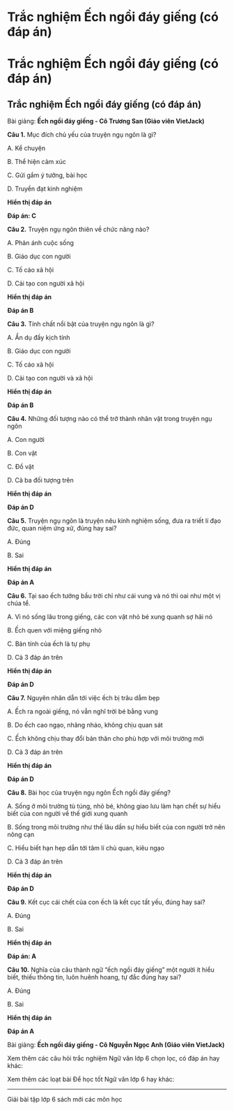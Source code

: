 # Trắc nghiệm Ếch ngồi đáy giếng (có đáp án)

# Trắc nghiệm Ếch ngồi đáy giếng (có đáp án)

## Trắc nghiệm Ếch ngồi đáy giếng (có đáp án)

Bài giảng: **Ếch ngồi đáy giếng - Cô Trương San (Giáo viên VietJack)**

**Câu 1.** Mục đích chủ yếu của truyện ngụ ngôn là gì?

A. Kể chuyện

B. Thể hiện cảm xúc

C. Gửi gắm ý tưởng, bài học

D. Truyền đạt kinh nghiệm

**Hiển thị đáp án**

**Đáp án: C**

**Câu 2.** Truyện ngụ ngôn thiên về chức năng nào?

A. Phản ánh cuộc sống

B. Giáo dục con người

C. Tố cáo xã hội

D. Cải tạo con người xã hội

**Hiển thị đáp án**

**Đáp án B**

**Câu 3.** Tính chất nổi bật của truyện ngụ ngôn là gì?

A. Ẩn dụ đầy kịch tính

B. Giáo dục con người

C. Tố cáo xã hội

D. Cải tạo con người và xã hội

**Hiển thị đáp án**

**Đáp án B**

**Câu 4.** Những đối tượng nào có thể trở thành nhân vật trong truyện ngụ ngôn

A. Con người

B. Con vật

C. Đồ vật

D. Cả ba đối tượng trên

**Hiển thị đáp án**

**Đáp án D**

**Câu 5.** Truyện ngụ ngôn là truyện nêu kinh nghiệm sống, đưa ra triết lí đạo đức, quan niệm ứng xử, đúng hay sai?

A. Đúng

B. Sai

**Hiển thị đáp án**

**Đáp án A**

**Câu 6.** Tại sao ếch tưởng bầu trời chỉ như cái vung và nó thì oai như một vị chúa tể.

A. Vì nó sống lâu trong giếng, các con vật nhỏ bé xung quanh sợ hãi nó

B. Ếch quen với miệng giếng nhỏ

C. Bản tính của ếch là tự phụ

D. Cả 3 đáp án trên

**Hiển thị đáp án**

**Đáp án D**

**Câu 7.** Nguyên nhân dẫn tới việc ếch bị trâu dẫm bẹp

A. Ếch ra ngoài giếng, nó vẫn nghĩ trời bé bằng vung

B. Do ếch cao ngạo, nhâng nháo, không chịu quan sát

C. Ếch không chịu thay đổi bản thân cho phù hợp với môi trường mới

D. Cả 3 đáp án trên

**Hiển thị đáp án**

**Đáp án D**

**Câu 8.** Bài học của truyện ngụ ngôn Ếch ngồi đáy giếng?

A. Sống ở môi trường tù túng, nhỏ bé, không giao lưu làm hạn chết sự hiểu biết của con người về thế giới xung quanh

B. Sống trong môi trường như thế lâu dần sự hiểu biết của con người trở nên nông cạn

C. Hiểu biết hạn hẹp dẫn tới tâm lí chủ quan, kiêu ngạo

D. Cả 3 đáp án trên 

**Hiển thị đáp án**

**Đáp án D**

**Câu 9.** Kết cục cái chết của con ếch là kết cục tất yếu, đúng hay sai?

A. Đúng

B. Sai

**Hiển thị đáp án**

**Đáp án: A**

**Câu 10.** Nghĩa của câu thành ngữ “ếch ngồi đáy giếng” một người ít hiểu biết, thiếu thông tin, luôn huênh hoang, tự đắc đúng hay sai?

A. Đúng

B. Sai

**Hiển thị đáp án**

**Đáp án A**

Bài giảng: **Ếch ngồi đáy giếng - Cô Nguyễn Ngọc Anh (Giáo viên VietJack)**

Xem thêm các câu hỏi trắc nghiệm Ngữ văn lớp 6 chọn lọc, có đáp án hay khác:

Xem thêm các loạt bài Để học tốt Ngữ văn lớp 6 hay khác:

* * *

Giải bài tập lớp 6 sách mới các môn học
